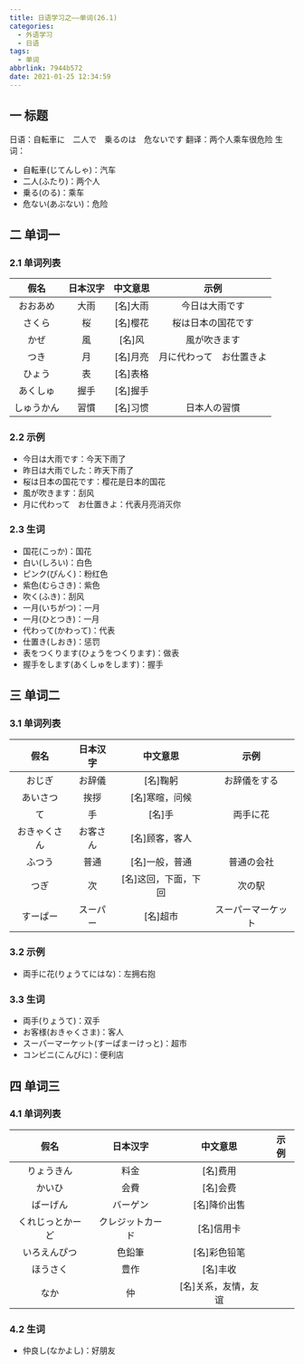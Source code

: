 ```yaml
---
title: 日语学习之——单词(26.1)
categories:
  - 外语学习
  - 日语
tags:
  - 单词
abbrlink: 7944b572
date: 2021-01-25 12:34:59
---
```

## 一 标题

日语：自転車に　二人で　乗るのは　危ないです
翻译：两个人乘车很危险
生词：

   * 自転車(じてんしゃ)：汽车
   * 二人(ふたり)：两个人
   * 乗る(のる)：乘车
   * 危ない(あぶない)：危险

<!--more-->

## 二 单词一

### 2.1 单词列表

|  **假名**  | **日本汉字** | **中文意思** |         **示例**         |
| :--------: | :----------: | :----------: | :----------------------: |
|  おおあめ  |     大雨     |   [名]大雨   |      今日は大雨です      |
|   さくら   |      桜      |   [名]樱花   |    桜は日本の国花です    |
|    かぜ    |      風      |    [名]风    |       風が吹きます       |
|    つき    |      月      |   [名]月亮   | 月に代わって　お仕置きよ |
|   ひょう   |      表      |   [名]表格   |                          |
|  あくしゅ  |     握手     |   [名]握手   |                          |
| しゅうかん |     習慣     |   [名]习惯   |       日本人の習慣       |

### 2.2 示例

* 今日は大雨です：今天下雨了
* 昨日は大雨でした：昨天下雨了
* 桜は日本の国花です：樱花是日本的国花
* 風が吹きます：刮风
* 月に代わって　お仕置きよ：代表月亮消灭你

### 2.3 生词

* 国花(こっか)：国花
* 白い(しろい)：白色
* ピンク(ぴんく)：粉红色
* 紫色(むらさき)：紫色
* 吹く(ふき)：刮风
* 一月(いちがつ)：一月
* 一月(ひとつき)：一月
* 代わって(かわって)：代表
* 仕置き(しおき)：惩罚
* 表をつくります(ひょうをつくります)：做表
* 握手をします(あくしゅをします)：握手

## 三  单词二

### 3.1 单词列表

|   **假名**   | **日本汉字** |     **中文意思**     |      **示例**      |
| :----------: | :----------: | :------------------: | :----------------: |
|    おじぎ    |    お辞儀    |       [名]鞠躬       |    お辞儀をする    |
|   あいさつ   |     挨拶     |    [名]寒暄，问候    |                    |
|      て      |      手      |        [名]手        |      両手に花      |
| おきゃくさん |   お客さん   |    [名]顾客，客人    |                    |
|    ふつう    |     普通     |    [名]一般，普通    |     普通の会社     |
|     つぎ     |      次      | [名]这回，下面，下回 |       次の駅       |
|   すーぱー   |   スーパー   |       [名]超市       | スーパーマーケット |

### 3.2 示例

* 両手に花(りょうてにはな)：左拥右抱

### 3.3 生词

* 両手(りょうて)：双手
* お客様(おきゃくさま)：客人
* スーパーマーケット(すーぱまーけっと)：超市
* コンビニ(こんびに)：便利店

## 四 单词三

### 4.1 单词列表

|     **假名**     |   **日本汉字**   |     **中文意思**     | **示例** |
| :--------------: | :--------------: | :------------------: | :------: |
|    りょうきん    |       料金       |       [名]费用       |          |
|      かいひ      |       会費       |       [名]会费       |          |
|     ばーげん     |     バーゲン     |     [名]降价出售     |          |
| くれじっとかーど | クレジットカード |      [名]信用卡      |          |
|   いろえんぴつ   |      色鉛筆      |     [名]彩色铅笔     |          |
|     ほうさく     |       豊作       |       [名]丰收       |          |
|       なか       |        仲        | [名]关系，友情，友谊 |          |

### 4.2 生词

* 仲良し(なかよし)：好朋友
